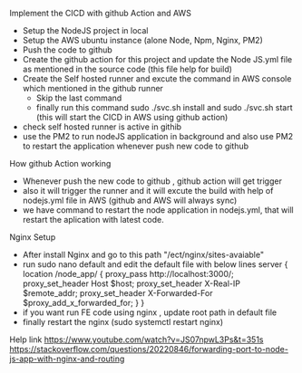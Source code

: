 Implement the CICD with github Action and AWS
 - Setup the NodeJS project in local
 - Setup the AWS ubuntu instance (alone Node, Npm, Nginx, PM2)
 - Push the code to github
 - Create the github action for this project and update the Node JS.yml file as mentioned in the source code (this file help for build)
 - Create the Self hosted runner and excute the command in AWS console which mentioned in the github runner
      - Skip the last command
      - finally run this command sudo ./svc.sh install and sudo ./svc.sh start (this will start the CICD in AWS using github action)
 - check self hosted runner is active in githib
 - use the PM2 to run nodeJS application in background and also use PM2 to restart the application whenever push new code to github

How github Action working
  - Whenever push the new code to github , github action will get trigger
  - also it will trigger the runner and it will excute the build with help of nodejs.yml file in AWS (github and AWS will always sync)
  - we have command to restart the node application in nodejs.yml, that will restart the aplication with latest code.

Nginx Setup
  - After install Nginx and go to this path "/ect/nginx/sites-avaiable"
  - run sudo nano default and edit the default file with below lines
       server {
    location /node_app/ {
        proxy_pass  http://localhost:3000/;
        proxy_set_header Host $host;
        proxy_set_header X-Real-IP $remote_addr;
        proxy_set_header X-Forwarded-For $proxy_add_x_forwarded_for;
    }
}
- if you want run FE code using nginx , update root path in default file
- finally restart the nginx (sudo systemctl restart nginx)

Help link
https://www.youtube.com/watch?v=JS07npwL3Ps&t=351s
https://stackoverflow.com/questions/20220846/forwarding-port-to-node-js-app-with-nginx-and-routing
